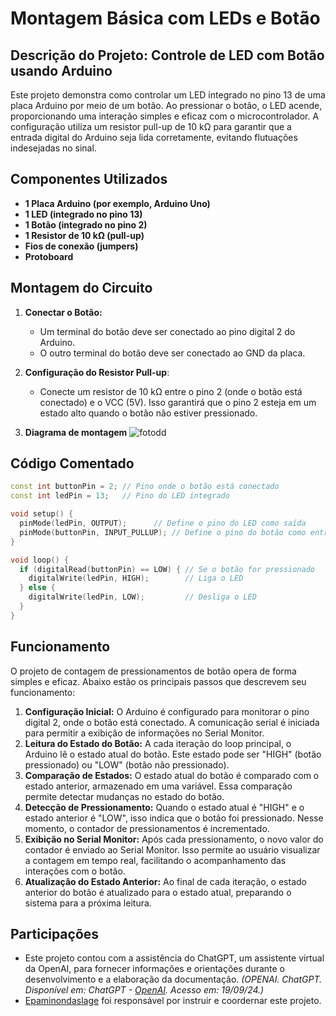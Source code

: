 # Montagem Básica com LEDs e Botão

## Descrição do Projeto: Controle de LED com Botão usando Arduino
Este projeto demonstra como controlar um LED integrado no pino 13 de uma placa Arduino por meio de um botão. Ao pressionar o botão, o LED acende, proporcionando uma interação simples e eficaz com o microcontrolador. A configuração utiliza um resistor pull-up de 10 kΩ para garantir que a entrada digital do Arduino seja lida corretamente, evitando flutuações indesejadas no sinal.

## Componentes Utilizados
- **1 Placa Arduino (por exemplo, Arduino Uno)**
- **1 LED (integrado no pino 13)**
- **1 Botão (integrado no pino 2)**
- **1 Resistor de 10 kΩ (pull-up)**
- **Fios de conexão (jumpers)**
- **Protoboard**


## Montagem do Circuito
1. **Conectar o Botão:**
   - Um terminal do botão deve ser conectado ao pino digital 2 do Arduino.
   - O outro terminal do botão deve ser conectado ao GND da placa.

2. **Configuração do Resistor Pull-up**:
   - Conecte um resistor de 10 kΩ entre o pino 2 (onde o botão está conectado) e o VCC (5V). Isso garantirá que o pino 2 esteja em um estado alto quando o botão não estiver pressionado.
     
3. **Diagrama de montagem**
![fotodd](https://github.com/Matheusrammos/LIA-Docs/blob/main/Exerc%C3%ADcio_em_Casa_1/Diagrama_Casa_1.jpeg)

## Código Comentado
```cpp
const int buttonPin = 2; // Pino onde o botão está conectado
const int ledPin = 13;   // Pino do LED integrado

void setup() {
  pinMode(ledPin, OUTPUT);      // Define o pino do LED como saída
  pinMode(buttonPin, INPUT_PULLUP); // Define o pino do botão como entrada com pull-up interno
}

void loop() {
  if (digitalRead(buttonPin) == LOW) { // Se o botão for pressionado
    digitalWrite(ledPin, HIGH);        // Liga o LED
  } else {
    digitalWrite(ledPin, LOW);         // Desliga o LED
  }
}
```

## Funcionamento
O projeto de contagem de pressionamentos de botão opera de forma simples e eficaz. Abaixo estão os principais passos que descrevem seu funcionamento:
1. **Configuração Inicial:** O Arduino é configurado para monitorar o pino digital 2, onde o botão está conectado. A comunicação serial é iniciada para permitir a exibição de informações no Serial Monitor.
2. **Leitura do Estado do Botão:** A cada iteração do loop principal, o Arduino lê o estado atual do botão. Este estado pode ser "HIGH" (botão pressionado) ou "LOW" (botão não pressionado).
3. **Comparação de Estados:** O estado atual do botão é comparado com o estado anterior, armazenado em uma variável. Essa comparação permite detectar mudanças no estado do botão.
4. **Detecção de Pressionamento:** Quando o estado atual é "HIGH" e o estado anterior é "LOW", isso indica que o botão foi pressionado. Nesse momento, o contador de pressionamentos é incrementado.
5. **Exibição no Serial Monitor:** Após cada pressionamento, o novo valor do contador é enviado ao Serial Monitor. Isso permite ao usuário visualizar a contagem em tempo real, facilitando o acompanhamento das interações com o botão.
6. **Atualização do Estado Anterior:** Ao final de cada iteração, o estado anterior do botão é atualizado para o estado atual, preparando o sistema para a próxima leitura.

## Participações
- Este projeto contou com a assistência do ChatGPT, um assistente virtual da OpenAI, para fornecer informações e orientações durante o desenvolvimento e a elaboração da documentação.
  *(OPENAI. ChatGPT. Disponível em: ChatGPT - [OpenAI](https://www.openai.com/chatgpt). Acesso em: 19/09/24.)*
- [Epaminondaslage](https://www.bing.com/ck/a?!&&p=cf945232149fce13JmltdHM9MTcyNjcwNDAwMCZpZ3VpZD0yNGZkYWYyYS1lMjZiLTYzMWYtMzY0MC1iYmJiZTNlZTYyZGImaW5zaWQ9NTE5Mg&ptn=3&ver=2&hsh=3&fclid=24fdaf2a-e26b-631f-3640-bbbbe3ee62db&psq=src%3d%22https%3a%2f%2fgithub.com%2fEpaminondaslage%2fAluno_Fulano_de_Tal%2fblob%2fmain%2fExercicio_em_Casa_1%2fFigura.jpeg%22+alt%3d%22Circuito%22+width%3d%2250%25%22&u=a1aHR0cHM6Ly9naXRodWIuY29tL0VwYW1pbm9uZGFzbGFnZQ&ntb=1) foi responsável por instruir e coordernar este projeto.


